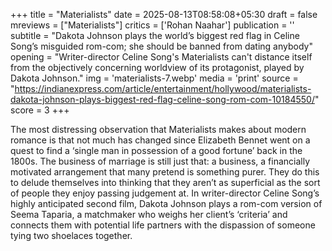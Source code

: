 +++
title = "Materialists"
date = 2025-08-13T08:58:08+05:30
draft = false
mreviews = ["Materialists"]
critics = ['Rohan Naahar']
publication = ''
subtitle = "Dakota Johnson plays the world’s biggest red flag in Celine Song’s misguided rom-com; she should be banned from dating anybody"
opening = "Writer-director Celine Song's Materialists can't distance itself from the objectively concerning worldview of its protagonist, played by Dakota Johnson."
img = 'materialists-7.webp'
media = 'print'
source = "https://indianexpress.com/article/entertainment/hollywood/materialists-dakota-johnson-plays-biggest-red-flag-celine-song-rom-com-10184550/"
score = 3
+++

The most distressing observation that Materialists makes about modern romance is that not much has changed since Elizabeth Bennet went on a quest to find a ‘single man in possession of a good fortune’ back in the 1800s. The business of marriage is still just that: a business, a financially motivated arrangement that many pretend is something purer. They do this to delude themselves into thinking that they aren’t as superficial as the sort of people they enjoy passing judgement at. In writer-director Celine Song’s highly anticipated second film, Dakota Johnson plays a rom-com version of Seema Taparia, a matchmaker who weighs her client’s ‘criteria’ and connects them with potential life partners with the dispassion of someone tying two shoelaces together.
